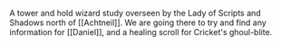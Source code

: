 A tower and hold wizard study overseen by the Lady of Scripts and Shadows north of [[Achtneil]]. We are going there to try and find any information for [[Daniel]], and a healing scroll for Cricket's ghoul-blite.

